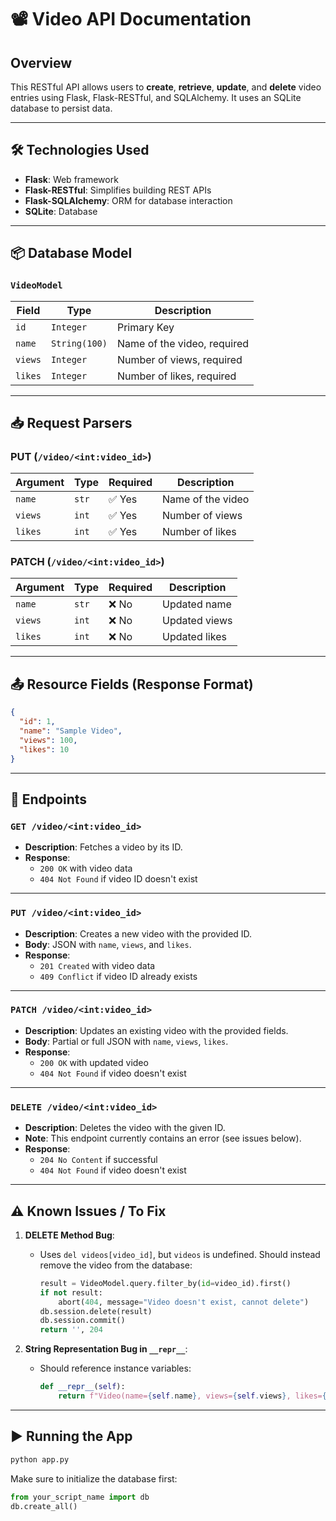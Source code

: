 # 📽️ Video API Documentation

## Overview

This RESTful API allows users to **create**, **retrieve**, **update**, and **delete** video entries using Flask, Flask-RESTful, and SQLAlchemy. It uses an SQLite database to persist data.

---

## 🛠️ Technologies Used

- **Flask**: Web framework
- **Flask-RESTful**: Simplifies building REST APIs
- **Flask-SQLAlchemy**: ORM for database interaction
- **SQLite**: Database

---

## 📦 Database Model

### `VideoModel`

| Field | Type | Description |
|-------|------|-------------|
| `id` | `Integer` | Primary Key |
| `name` | `String(100)` | Name of the video, required |
| `views` | `Integer` | Number of views, required |
| `likes` | `Integer` | Number of likes, required |

---

## 📥 Request Parsers

### PUT (`/video/<int:video_id>`)

| Argument | Type | Required | Description |
|----------|------|----------|-------------|
| `name`   | `str` | ✅ Yes | Name of the video |
| `views`  | `int` | ✅ Yes | Number of views |
| `likes`  | `int` | ✅ Yes | Number of likes |

### PATCH (`/video/<int:video_id>`)

| Argument | Type | Required | Description |
|----------|------|----------|-------------|
| `name`   | `str` | ❌ No | Updated name |
| `views`  | `int` | ❌ No | Updated views |
| `likes`  | `int` | ❌ No | Updated likes |

---

## 📤 Resource Fields (Response Format)

```json
{
  "id": 1,
  "name": "Sample Video",
  "views": 100,
  "likes": 10
}
```

---

## 🚀 Endpoints

### `GET /video/<int:video_id>`

- **Description**: Fetches a video by its ID.
- **Response**:
  - `200 OK` with video data
  - `404 Not Found` if video ID doesn't exist

---

### `PUT /video/<int:video_id>`

- **Description**: Creates a new video with the provided ID.
- **Body**: JSON with `name`, `views`, and `likes`.
- **Response**:
  - `201 Created` with video data
  - `409 Conflict` if video ID already exists

---

### `PATCH /video/<int:video_id>`

- **Description**: Updates an existing video with the provided fields.
- **Body**: Partial or full JSON with `name`, `views`, `likes`.
- **Response**:
  - `200 OK` with updated video
  - `404 Not Found` if video doesn't exist

---

### `DELETE /video/<int:video_id>`

- **Description**: Deletes the video with the given ID.
- **Note**: This endpoint currently contains an error (see issues below).
- **Response**:
  - `204 No Content` if successful
  - `404 Not Found` if video doesn't exist

---

## ⚠️ Known Issues / To Fix

1. **DELETE Method Bug**:
   - Uses `del videos[video_id]`, but `videos` is undefined. Should instead remove the video from the database:
     ```python
     result = VideoModel.query.filter_by(id=video_id).first()
     if not result:
         abort(404, message="Video doesn't exist, cannot delete")
     db.session.delete(result)
     db.session.commit()
     return '', 204
     ```

2. **String Representation Bug in `__repr__`**:
   - Should reference instance variables:
     ```python
     def __repr__(self):
         return f"Video(name={self.name}, views={self.views}, likes={self.likes})"
     ```

---

## ▶️ Running the App

```bash
python app.py
```

Make sure to initialize the database first:

```python
from your_script_name import db
db.create_all()
```



